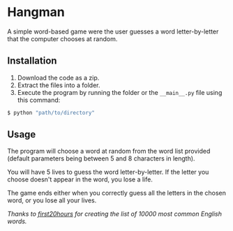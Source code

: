 # Hangman
A simple word-based game were the user guesses a word letter-by-letter that the computer chooses at random.


## Installation
1. Download the code as a zip.
2. Extract the files into a folder.
3. Execute the program by running the folder or the `__main__.py` file using this command: 
```sh
$ python "path/to/directory"
```

## Usage
The program will choose a word at random from the word list provided (default parameters being between 5 and 8 characters in length).

You will have 5 lives to guess the word letter-by-letter. If the letter you choose doesn't appear in the word, you lose a life.

The game ends either when you correctly guess all the letters in the chosen word, or you lose all your lives.

*Thanks to [first20hours](https://github.com/first20hours/google-10000-english) for creating the list of 10000 most common English words.*